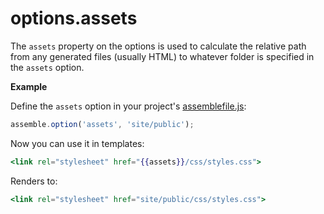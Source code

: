 # options.assets

The `assets` property on the options is used to calculate the relative path from any generated files (usually HTML) to whatever folder is specified in the `assets` option. 

**Example**

Define the `assets` option in your project's [assemblefile.js](./assemblefile.md):

```js
assemble.option('assets', 'site/public');
```

Now you can use it in templates:

```handlebars
<link rel="stylesheet" href="{{assets}}/css/styles.css">
```

Renders to:

```handlebars
<link rel="stylesheet" href="site/public/css/styles.css">
```